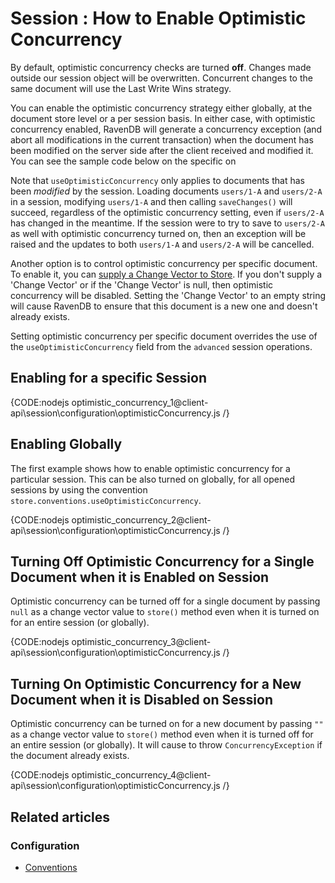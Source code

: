 # Session : How to Enable Optimistic Concurrency

By default, optimistic concurrency checks are turned **off**. Changes made outside our session object will be overwritten. Concurrent changes to the same document will use
the Last Write Wins strategy. 

You can enable the optimistic concurrency strategy either globally, at the document store level or a per session basis. 
In either case, with optimistic concurrency enabled, RavenDB will generate a concurrency exception (and abort all 
modifications in the current transaction) when the document has been modified on the server side after the client received and modified it.
You can see the sample code below on the specific on

Note that `useOptimisticConcurrency` only applies to documents that has been _modified_ by the session. Loading documents `users/1-A` and `users/2-A` in a session, modifying
`users/1-A` and then calling `saveChanges()` will succeed, regardless of the optimistic concurrency setting, even if `users/2-A` has changed in the meantime. 
If the session were to try to save to `users/2-A` as well with optimistic concurrency turned on, then an exception will be raised and the updates to both `users/1-A` and `users/2-A`
will be cancelled. 

Another option is to control optimistic concurrency per specific document.   
To enable it, you can [supply a Change Vector to Store](../../../client-api/session/storing-entities). If you don't supply a 'Change Vector' or if the 'Change Vector' is null, 
then optimistic concurrency will be disabled. Setting the 'Change Vector' to an empty string will cause RavenDB to ensure that this document is a new one and doesn't already 
exists.

Setting optimistic concurrency per specific document overrides the use of the `useOptimisticConcurrency` field from the `advanced` session operations.

## Enabling for a specific Session

{CODE:nodejs optimistic_concurrency_1@client-api\session\configuration\optimisticConcurrency.js /}

## Enabling Globally

The first example shows how to enable optimistic concurrency for a particular session. 
This can be also turned on globally, for all opened sessions by using the convention `store.conventions.useOptimisticConcurrency`.

{CODE:nodejs optimistic_concurrency_2@client-api\session\configuration\optimisticConcurrency.js /}

## Turning Off Optimistic Concurrency for a Single Document when it is Enabled on Session

Optimistic concurrency can be turned off for a single document by passing `null` as a change vector value to `store()` method even when it is turned on for an entire session (or globally).

{CODE:nodejs optimistic_concurrency_3@client-api\session\configuration\optimisticConcurrency.js /}

## Turning On Optimistic Concurrency for a New Document when it is Disabled on Session

Optimistic concurrency can be turned on for a new document by passing `""` as a change vector value to `store()` method even when it is turned off for an entire session (or globally).
It will cause to throw `ConcurrencyException` if the document already exists.

{CODE:nodejs optimistic_concurrency_4@client-api\session\configuration\optimisticConcurrency.js /}

## Related articles

### Configuration

- [Conventions](../../../client-api/configuration/conventions)
